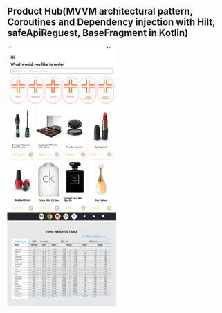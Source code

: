 
## Product Hub(MVVM architectural pattern, Coroutines and Dependency injection with Hilt, safeApiReguest, BaseFragment in Kotlin)


<img src="./Screen.png" alt="Screen" width="50%" height="50%"> 

<img src="./allfontweight.gif" alt="All font weight" width="50%" height="50%"> 
